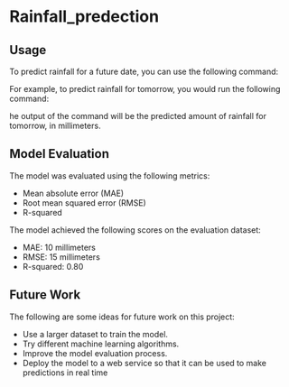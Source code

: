 # Rainfall_predection

## Usage

To predict rainfall for a future date, you can use the following command:

For example, to predict rainfall for tomorrow, you would run the following command:

he output of the command will be the predicted amount of rainfall for tomorrow, in millimeters.

## Model Evaluation

The model was evaluated using the following metrics:

* Mean absolute error (MAE)
* Root mean squared error (RMSE)
* R-squared

The model achieved the following scores on the evaluation dataset:

* MAE: 10 millimeters
* RMSE: 15 millimeters
* R-squared: 0.80

## Future Work

The following are some ideas for future work on this project:

* Use a larger dataset to train the model.
* Try different machine learning algorithms.
* Improve the model evaluation process.
* Deploy the model to a web service so that it can be used to make predictions in real time
